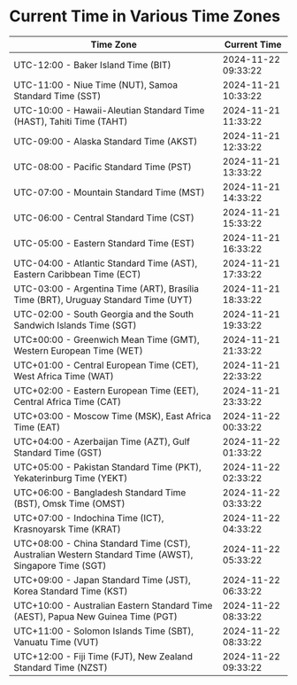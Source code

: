 # Current Time in Various Time Zones

| Time Zone | Current Time |
|-----------|--------------|
| UTC-12:00 - Baker Island Time (BIT) | 2024-11-22 09:33:22 |
| UTC-11:00 - Niue Time (NUT), Samoa Standard Time (SST) | 2024-11-21 10:33:22 |
| UTC-10:00 - Hawaii-Aleutian Standard Time (HAST), Tahiti Time (TAHT) | 2024-11-21 11:33:22 |
| UTC-09:00 - Alaska Standard Time (AKST) | 2024-11-21 12:33:22 |
| UTC-08:00 - Pacific Standard Time (PST) | 2024-11-21 13:33:22 |
| UTC-07:00 - Mountain Standard Time (MST) | 2024-11-21 14:33:22 |
| UTC-06:00 - Central Standard Time (CST) | 2024-11-21 15:33:22 |
| UTC-05:00 - Eastern Standard Time (EST) | 2024-11-21 16:33:22 |
| UTC-04:00 - Atlantic Standard Time (AST), Eastern Caribbean Time (ECT) | 2024-11-21 17:33:22 |
| UTC-03:00 - Argentina Time (ART), Brasília Time (BRT), Uruguay Standard Time (UYT) | 2024-11-21 18:33:22 |
| UTC-02:00 - South Georgia and the South Sandwich Islands Time (SGT) | 2024-11-21 19:33:22 |
| UTC±00:00 - Greenwich Mean Time (GMT), Western European Time (WET) | 2024-11-21 21:33:22 |
| UTC+01:00 - Central European Time (CET), West Africa Time (WAT) | 2024-11-21 22:33:22 |
| UTC+02:00 - Eastern European Time (EET), Central Africa Time (CAT) | 2024-11-21 23:33:22 |
| UTC+03:00 - Moscow Time (MSK), East Africa Time (EAT) | 2024-11-22 00:33:22 |
| UTC+04:00 - Azerbaijan Time (AZT), Gulf Standard Time (GST) | 2024-11-22 01:33:22 |
| UTC+05:00 - Pakistan Standard Time (PKT), Yekaterinburg Time (YEKT) | 2024-11-22 02:33:22 |
| UTC+06:00 - Bangladesh Standard Time (BST), Omsk Time (OMST) | 2024-11-22 03:33:22 |
| UTC+07:00 - Indochina Time (ICT), Krasnoyarsk Time (KRAT) | 2024-11-22 04:33:22 |
| UTC+08:00 - China Standard Time (CST), Australian Western Standard Time (AWST), Singapore Time (SGT) | 2024-11-22 05:33:22 |
| UTC+09:00 - Japan Standard Time (JST), Korea Standard Time (KST) | 2024-11-22 06:33:22 |
| UTC+10:00 - Australian Eastern Standard Time (AEST), Papua New Guinea Time (PGT) | 2024-11-22 08:33:22 |
| UTC+11:00 - Solomon Islands Time (SBT), Vanuatu Time (VUT) | 2024-11-22 08:33:22 |
| UTC+12:00 - Fiji Time (FJT), New Zealand Standard Time (NZST) | 2024-11-22 09:33:22 |
